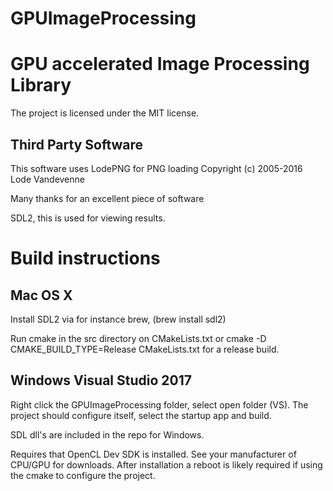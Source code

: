 # GPUImageProcessing
# GPU accelerated Image Processing Library

The project is licensed under the MIT license.


## Third Party Software
This software uses LodePNG for PNG loading
Copyright (c) 2005-2016 Lode Vandevenne

Many thanks for an excellent piece of software

SDL2, this is used for viewing results.

# Build instructions
## Mac OS X
Install SDL2 via for instance brew, (brew install sdl2)

Run cmake in the src directory on CMakeLists.txt or cmake -D CMAKE_BUILD_TYPE=Release CMakeLists.txt for a release build.

## Windows Visual Studio 2017
Right click the GPUImageProcessing folder, select open folder (VS).
The project should configure itself, select the startup app and build.

SDL dll's are included in the repo for Windows.

Requires that OpenCL Dev SDK is installed. See your manufacturer of CPU/GPU for downloads. 
After installation a reboot is likely required if using the cmake to configure the project.
